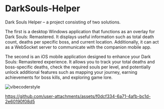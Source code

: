 # DarkSouls-Helper
Dark Souls Helper – a project consisting of two solutions.

The first is a desktop Windows application that functions as an overlay for Dark Souls: Remastered. It displays useful information such as total death count, deaths per specific boss, and current location. Additionally, it can act as a WebSocket server to communicate with the companion mobile app.

The second is an iOS mobile application designed to enhance your Dark Souls: Remastered experience. It allows you to track your total deaths and boss-specific deaths, check the required souls per level, and potentially unlock additional features such as mapping your journey, earning achievements for boss kills, and exploring game lore.

![vibecoderstyle](https://github.com/user-attachments/assets/65783a17-db75-44d5-8256-2ae27b0fc4d9)

https://github.com/user-attachments/assets/f0dcf334-6a71-4afb-bc1d-2e60190f08d5
